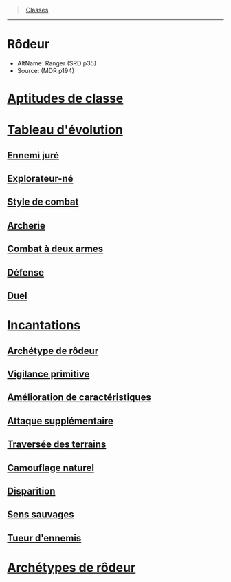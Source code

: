 ﻿---
!Items
Id: ranger_hd.md#rôdeur
RootId: ranger_hd.md
ParentLink: classes_hd.md
Name: Rôdeur
ParentName: Classes
NameLevel: 1
AltName: Ranger (SRD p35)
Source: (MDR p194)
---
>  [Classes](hd_classes.md)

---


# Rôdeur

- AltName: Ranger (SRD p35)
- Source: (MDR p194)



# [Aptitudes de classe](hd_ranger_aptitudes_de_classe.md)



# [Tableau d'évolution](hd_ranger_tableau_devolution.md)



## [Ennemi juré](hd_ranger_ennemi_jure.md)



## [Explorateur-né](hd_ranger_explorateur_ne.md)



## [Style de combat](hd_ranger_style_de_combat.md)



## [Archerie](hd_ranger_archerie.md)



## [Combat à deux armes](hd_ranger_combat_a_deux_armes.md)



## [Défense](hd_ranger_defense.md)



## [Duel](hd_ranger_duel.md)



# [Incantations](hd_ranger_incantations.md)



## [Archétype de rôdeur](hd_ranger_archetype_de_rodeur.md)



## [Vigilance primitive](hd_ranger_vigilance_primitive.md)



## [Amélioration de caractéristiques](hd_ranger_amelioration_de_caracteristiques.md)



## [Attaque supplémentaire](hd_ranger_attaque_supplementaire.md)



## [Traversée des terrains](hd_ranger_traversee_des_terrains.md)



## [Camouflage naturel](hd_ranger_camouflage_naturel.md)



## [Disparition](hd_ranger_disparition.md)



## [Sens sauvages](hd_ranger_sens_sauvages.md)



## [Tueur d'ennemis](hd_ranger_tueur_dennemis.md)



# [Archétypes de rôdeur](hd_ranger_archetypes_de_rodeur.md)

